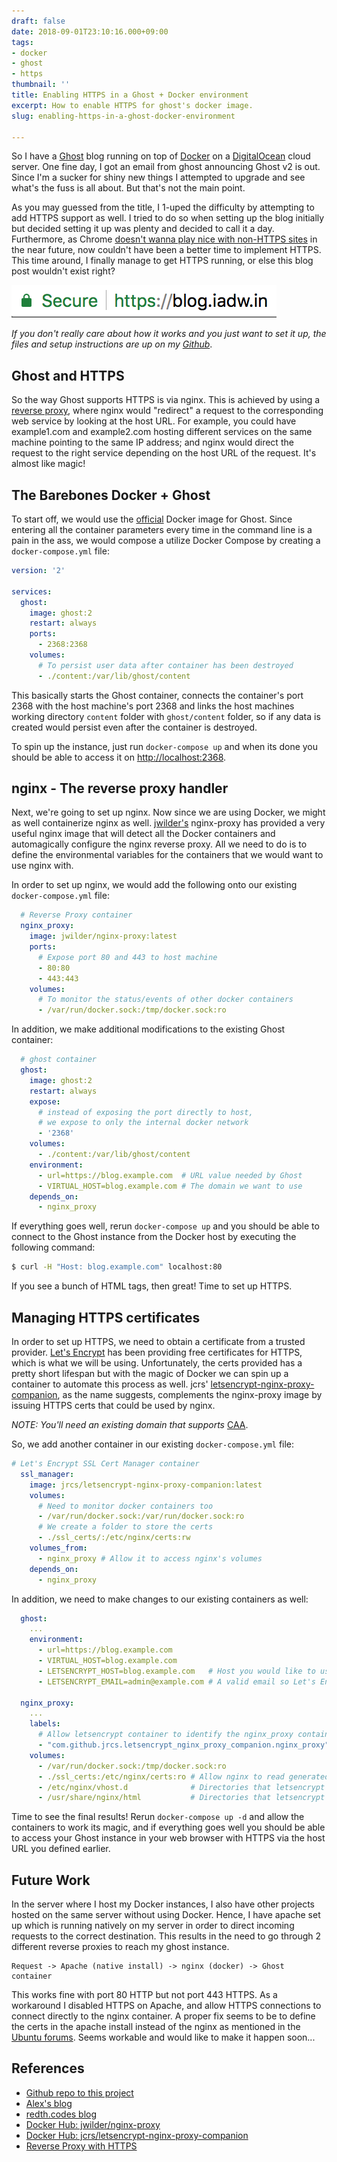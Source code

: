 ```yaml
---
draft: false
date: 2018-09-01T23:10:16.000+09:00
tags:
- docker
- ghost
- https
thumbnail: ''
title: Enabling HTTPS in a Ghost + Docker environment
excerpt: How to enable HTTPS for ghost's docker image.
slug: enabling-https-in-a-ghost-docker-environment

---
```

So I have a [Ghost](https://ghost.org) blog running on top of [Docker](https://www.docker.com/) on a [DigitalOcean](https://www.digitalocean.com/) cloud server. One fine day, I got an email from ghost announcing Ghost v2 is out. Since I'm a sucker for shiny new things I attempted to upgrade and see what's the fuss is all about. But that's not the main point.

As you may guessed from the title, I 1-uped the difficulty by attempting to add HTTPS support as well. I tried to do so when setting up the blog initially but decided setting it up was plenty and decided to call it a day. Furthermore, as Chrome [doesn't wanna play nice with non-HTTPS sites](https://www.theverge.com/2018/2/8/16991254/chrome-not-secure-marked-http-encryption-ssl) in the near future, now couldn't have been a better time to implement HTTPS. This time around, I finally manage to get HTTPS running, or else this blog post wouldn't exist right?

![Browser address bar showing a green lock](/uploads/https.png "Having that green lock puts a smile on my face")

_If you don't really care about how it works and you just want to set it up, the files and setup instructions are up on my_ [_Github_](https://github.com/adwinying/docker-ghost).

## Ghost and HTTPS

So the way Ghost supports HTTPS is via nginx. This is achieved by using a [reverse proxy](https://en.wikipedia.org/wiki/Reverse_proxy), where nginx would "redirect" a request to the corresponding web service by looking at the host URL. For example, you could have example1.com and example2.com hosting different services on the same machine pointing to the same IP address; and nginx would direct the request to the right service depending on the host URL of the request. It's almost like magic!

## The Barebones Docker + Ghost

To start off, we would use the [official](https://hub.docker.com/_/ghost/) Docker image for Ghost. Since entering all the container parameters every time in the command line is a pain in the ass, we would compose a utilize Docker Compose by creating a `docker-compose.yml` file:

```yaml
version: '2'

services:
  ghost:
    image: ghost:2
    restart: always
    ports:
      - 2368:2368
    volumes:
      # To persist user data after container has been destroyed
      - ./content:/var/lib/ghost/content
```

This basically starts the Ghost container, connects the container's port 2368 with the host machine's port 2368 and links the host machines working directory `content` folder with `ghost/content` folder, so if any data is created would persist even after the container is destroyed.

To spin up the instance, just run `docker-compose up` and when its done you should be able to access it on [http://localhost:2368](http://localhost:2368).

## nginx - The reverse proxy handler

Next, we're going to set up nginx. Now since we are using Docker, we might as well containerize nginx as well. [jwilder's](https://hub.docker.com/r/jwilder/nginx-proxy/) nginx-proxy has provided a very useful nginx image that will detect all the Docker containers and automagically configure the nginx reverse proxy. All we need to do is to define the environmental variables for the containers that we would want to use nginx with.

In order to set up nginx, we would add the following onto our existing `docker-compose.yml` file:

```yaml
  # Reverse Proxy container
  nginx_proxy:
    image: jwilder/nginx-proxy:latest
    ports:
      # Expose port 80 and 443 to host machine 
      - 80:80
      - 443:443
    volumes:
      # To monitor the status/events of other docker containers
      - /var/run/docker.sock:/tmp/docker.sock:ro
```

In addition, we make additional modifications to the existing Ghost container:

```yaml
  # ghost container
  ghost:
    image: ghost:2
    restart: always
    expose:
      # instead of exposing the port directly to host,
      # we expose to only the internal docker network
      - '2368'
    volumes:
      - ./content:/var/lib/ghost/content
    environment:
      - url=https://blog.example.com  # URL value needed by Ghost
      - VIRTUAL_HOST=blog.example.com # The domain we want to use
    depends_on:
      - nginx_proxy
```

If everything goes well, rerun `docker-compose up` and you should be able to connect to the Ghost instance from the Docker host by executing the following command:

```bash
$ curl -H "Host: blog.example.com" localhost:80
```

If you see a bunch of HTML tags, then great! Time to set up HTTPS.

## Managing HTTPS certificates

In order to set up HTTPS, we need to obtain a certificate from a trusted provider. [Let's Encrypt](https://letsencrypt.org/) has been providing free certificates for HTTPS, which is what we will be using. Unfortunately, the certs provided has a pretty short lifespan but with the magic of Docker we can spin up a container to automate this process as well. jcrs' [letsencrypt-nginx-proxy-companion](https://hub.docker.com/r/jrcs/letsencrypt-nginx-proxy-companion/#lets-encrypt), as the name suggests, complements the nginx-proxy image by issuing HTTPS certs that could be used by nginx.

_NOTE: You'll need an existing domain that supports_ [CAA](https://letsencrypt.org/docs/caa/).

So, we add another container in our existing `docker-compose.yml` file:

```yaml
# Let's Encrypt SSL Cert Manager container
  ssl_manager:
    image: jrcs/letsencrypt-nginx-proxy-companion:latest
    volumes:
      # Need to monitor docker containers too
      - /var/run/docker.sock:/var/run/docker.sock:ro
      # We create a folder to store the certs
      - ./ssl_certs/:/etc/nginx/certs:rw
    volumes_from:
      - nginx_proxy # Allow it to access nginx's volumes
    depends_on:
      - nginx_proxy
```

In addition, we need to make changes to our existing containers as well:

```yaml
  ghost:
    ...
    environment:
      - url=https://blog.example.com
      - VIRTUAL_HOST=blog.example.com
      - LETSENCRYPT_HOST=blog.example.com   # Host you would like to use, typically same as VIRTUAL_HOST
      - LETSENCRYPT_EMAIL=admin@example.com # A valid email so Let's Encrypt could notify you when your certs are expiring when auto-renewal failed

  nginx_proxy:
    ...
    labels:
      # Allow letsencrypt container to identify the nginx_proxy container
      - "com.github.jrcs.letsencrypt_nginx_proxy_companion.nginx_proxy"
    volumes:
      - /var/run/docker.sock:/tmp/docker.sock:ro
      - ./ssl_certs:/etc/nginx/certs:ro # Allow nginx to read generated certs
      - /etc/nginx/vhost.d              # Directories that letsencrypt container needs to access
      - /usr/share/nginx/html           # Directories that letsencrypt container needs to access
```

Time to see the final results! Rerun `docker-compose up -d` and allow the containers to work its magic, and if everything goes well you should be able to access your Ghost instance in your web browser with HTTPS via the host URL you defined earlier.

## Future Work

In the server where I host my Docker instances, I also have other projects hosted on the same server without using Docker. Hence, I have apache set up which is running natively on my server in order to direct incoming requests to the correct destination. This results in the need to go through 2 different reverse proxies to reach my ghost instance.

    Request -> Apache (native install) -> nginx (docker) -> Ghost container

This works fine with port 80 HTTP but not port 443 HTTPS. As a workaround I disabled HTTPS on Apache, and allow HTTPS connections to connect directly to the nginx container. A proper fix seems to be to define the certs in the apache install instead of the nginx as mentioned in the [Ubuntu forums](https://ubuntuforums.org/showthread.php?t=2064909). Seems workable and would like to make it happen soon...

## References

* [Github repo to this project](https://github.com/adwinying/docker-ghost/blob/master/docker-compose.yml)
* [Alex's blog](https://blog.alexellis.io/your-ghost-blog/)
* [redth.codes blog](https://redth.codes/ghost-docker-new-blog/)
* [Docker Hub: jwilder/nginx-proxy](https://hub.docker.com/r/jwilder/nginx-proxy/)
* [Docker Hub: jcrs/letsencrypt-nginx-proxy-companion](https://hub.docker.com/r/jrcs/letsencrypt-nginx-proxy-companion)
* [Reverse Proxy with HTTPS](https://ubuntuforums.org/showthread.php?t=2064909)

